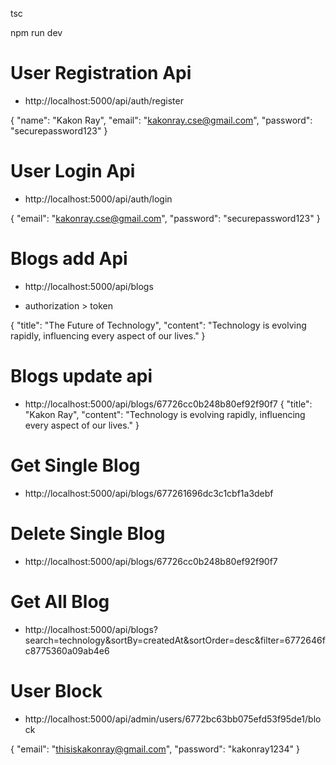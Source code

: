 <!-- convert type script to js src to dist folder -->

tsc

<!-- run the express mongose project -->

npm run dev

# User Registration Api

- http://localhost:5000/api/auth/register

{
"name": "Kakon Ray",
"email": "kakonray.cse@gmail.com",
"password": "securepassword123"
}

# User Login Api

- http://localhost:5000/api/auth/login

{
"email": "kakonray.cse@gmail.com",
"password": "securepassword123"
}

# Blogs add Api

- http://localhost:5000/api/blogs

- authorization > token

{
"title": "The Future of Technology",
"content": "Technology is evolving rapidly, influencing every aspect of our lives."
}

# Blogs update api

- http://localhost:5000/api/blogs/67726cc0b248b80ef92f90f7
  {
  "title": "Kakon Ray",
  "content": "Technology is evolving rapidly, influencing every aspect of our lives."
  }

# Get Single Blog

- http://localhost:5000/api/blogs/677261696dc3c1cbf1a3debf

# Delete Single Blog

- http://localhost:5000/api/blogs/67726cc0b248b80ef92f90f7

# Get All Blog

- http://localhost:5000/api/blogs?search=technology&sortBy=createdAt&sortOrder=desc&filter=6772646fc8775360a09ab4e6

# User Block

- http://localhost:5000/api/admin/users/6772bc63bb075efd53f95de1/block

<!-- Login Admin and block user -->

{
"email": "thisiskakonray@gmail.com",
"password": "kakonray1234"
}
